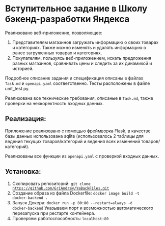 # Вступительное задание в Школу бэкенд-разработки Яндекса

Реализовано веб-приложение, позволяющее:
1. Представителям магазинов загружать информацию о своих товарах и категориях. Также можно изменять и удалять информацию о ранее загруженных товарах и категориях.
2. Покупателям, пользуясь веб-приложением, искать предложения разных магазинов, сравнивать цены и следить за их динамикой и историей.

Подробное описание задания и спецификация описаны в файлах <code>Task.md</code> и <code>openapi.yaml</code> соответственно.
Тесты расположены в файле unit_test.py.



Реализована все технические требования, описаные в <code>Task.md</code>, также проверки на неккоректность входных данных.

## Реализация:

Приложение реализовано с помощью фреймворка Flask, в качестве базы данных использована sqlite (использовалось 2 таблицы для ведения текущих товаров/категорий и ведения всех изменений товаров/категорий).

Реализованы все функции из <code>openapi.yaml</code> с проверкой входных данных.

## Установка:

1. Скопировать репозиторий:
<code>git clone https://github.com/GriAndrey/YaBackFiles.git</code>
2. Создание образа из файла Dockerfile:
<code>docker image build -t docker-backend .</code>
3. Запуск Докера:
<code>docker run -p 80:80 --restart=always -d docker-backend</code>
Указываем порт и возможностью автоматического перезапуска при рестарте контейнера.
4. Проверяем работоспособность:
<code>localhost:80</code>
